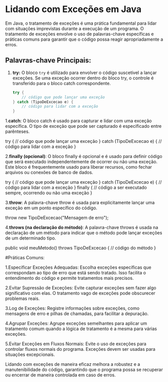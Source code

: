 # Lidando com Exceções em Java

Em Java, o tratamento de exceções é uma prática fundamental para lidar com situações imprevistas durante a execução de um programa. O tratamento de exceções envolve o uso de palavras-chave específicas e práticas comuns para garantir que o código possa reagir apropriadamente a erros.

## Palavras-chave Principais:

1. **try:** O bloco `try` é utilizado para envolver o código suscetível a lançar exceções. Se uma exceção ocorrer dentro do bloco try, o controle é transferido para o bloco catch correspondente.

   ```java
   try {
       // código que pode lançar uma exceção
   } catch (TipoDeExcecao e) {
       // código para lidar com a exceção
   }

1.**catch**: O bloco catch é usado para capturar e lidar com uma exceção específica. 
O tipo de exceção que pode ser capturado é especificado entre parênteses.

try {
    // código que pode lançar uma exceção
} catch (TipoDeExcecao e) {
    // código para lidar com a exceção
}

2.**finally (opcional)**: O bloco finally é opcional e é usado para definir código que será executado
independentemente de ocorrer ou não uma exceção. Este bloco é frequentemente usado para liberar
recursos, como fechar arquivos ou conexões de banco de dados.

try {
    // código que pode lançar uma exceção
} catch (TipoDeExcecao e) {
    // código para lidar com a exceção
} finally {
    // código a ser executado sempre, ocorrendo ou não uma exceção
}

3.**throw**: A palavra-chave throw é usada para explicitamente lançar uma exceção em um ponto 
específico do código.

throw new TipoDeExcecao("Mensagem de erro");

4.**throws (na declaração do método)**: A palavra-chave throws é usada na declaração de um método para indicar que o método 
pode lançar exceções de um determinado tipo.

public void meuMetodo() throws TipoDeExcecao {
    // código do método
}

#Práticas Comuns:

1.Especificar Exceções Adequadas: Escolha exceções específicas que correspondam ao tipo de erro que está sendo tratado. Isso facilita o entendimento do código e permite tratamentos mais precisos.

2.Evitar Supressão de Exceções: Evite capturar exceções sem fazer algo significativo com elas. O tratamento vago de exceções pode obscurecer problemas reais.

3.Log de Exceções: Registre informações sobre exceções, como mensagens de erro e pilhas de chamadas, para facilitar a depuração.

4.Agrupar Exceções: Agrupe exceções semelhantes para aplicar um tratamento comum quando a lógica de tratamento é a mesma para várias exceções.

5.Evitar Exceções em Fluxos Normais: Evite o uso de exceções para controlar fluxos normais do programa. Exceções devem ser usadas para situações excepcionais.

Lidando com exceções de maneira eficaz melhora a robustez e a manutenibilidade do código, garantindo que o programa possa se recuperar ou encerrar de maneira controlada em caso de erros.